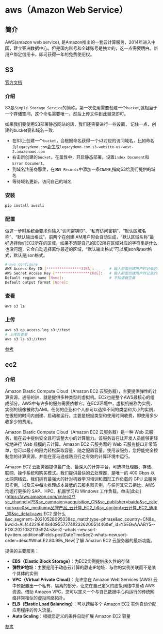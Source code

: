 # aws（Amazon Web Service）

## 简介

AWS(amazon web service), 是Amazon推出的一套云计算服务，2014年进入中国，建立亚洲数据中心。但是国内账号和全球账号是独立的，这一点需要明白。新用户绑定信用卡，即可获得一年的免费使用权。

## S3

[官方文档](https://docs.aws.amazon.com/s3/index.html#lang/zh_cn)

### 介绍

S3是`Simple Storage Service`的简称。第一次使用需要创建一个`bucket`,就相当于一个存储空间，这个命名需要唯一。然后上传文件到此目录即可。

如果我们要使用S3部署静态网站的话，我们还需要进行一些设置， 记住一点，创建的bucket要和域名一致:

- 在S3上创建一个`bucket`，会根据命名获得一个s3对应的访问域名，比如命名为`legacydemo.com`会生成`legacydemo.com.s3-website-us-west-2.amazonaws.com`
- 右击新创建的`bucket`，在属性中，开启静态部署，设置`index Document`和`Error Document`。
- 到域名注册商那里，在`DNS Records`中添加一条`CNAME`,指向S3给我们提供的域名
- 等待域名更新，访问自己的域名

### 安装

```bash
pip install awscli 
```

### 配置 

做这一步时系统会要求你输入“访问密钥ID”、“私有访问密钥”、“默认区域名称”、“默认输出格式”，前两个在创建IAM用户时会自动生成，“默认区域名称”最好选择你们EC2所在的区域，如果不清楚自己的EC2所在区域对应的字符串是什么也没问题，它会自动选择离你最近的区域，“默认输出格式”可以填json和text格式，默认是json格式。

```bash
# aws configure 
AWS Access Key ID [****************3IEA]:       # 输入前面创建用户时记录的访问密钥ID
AWS Secret Access Key [****************CKdE]:   # 输入前面创建用户时记录的私有访问密钥
Default region name [None]:          			# 不知道就空着
Default output format [None]:
```

### 查看

```bash
aws s3 ls
```

### 上传

```bash
aws s3 cp access.log s3://test
# 上传后查看
aws s3 ls s3://test
```

[参考](https://www.cnblogs.com/hei-ma/p/10155004.html)

## ec2

### 介绍

Amazon Elastic Compute Cloud（Amazon EC2 云服务器），主要提供弹性的计算资源。通俗的讲，就是提供多种类型的虚拟机。EC2也是整个AWS最核心的组成部分，AWS中有许多的服务需要依赖它。在EC2环境中，虚拟机被称为实例，实例的镜像被称为AMI。任何的企业和个人都可以选择不同的类型和大小的实例，在很短的时间内创建、启动和运行。主要是根据类型和使用时间收费，即使用多少收多少的费用。

Amazon Elastic Compute Cloud（Amazon EC2 云服务器）是一种 Web 云服务，能在云中提供安全且可调整大小的计算能力。该服务旨在让开发人员能够更轻松地进行 Web 规模的云计算。Amazon EC2 云服务器的 Web 云服务接口非常简单，您可以最小的阻力轻松获取容量，随之配置容量。使用该服务，您将能完全控制您的计算资源，并能在亚马逊成熟且行之有效的计算环境中运行。

Amazon EC2 云服务器提供最广泛、最深入的计算平台，可选择处理器、存储、联网、操作系统和购买模式。我们提供最快的云处理器，是唯一的 400 Gbps 以太网网络云。我们拥有最强大的针对机器学习培训和图形工作负载的 GPU 云服务器实例，以及云中每次推理成本最低的云服务器实例。与任何其它云相比，AWS 均运行更多的 SAP、HPC、机器学习和 Windows 工作负载。单击[此处](https://aws.amazon.com/cn/ec2/?sc_channel=PS&sc_campaign=acquisition_CN&sc_publisher=baidu&sc_category=pc&sc_medium=品牌产品_云计算_EC2_b&sc_content=云计算_EC2_通用_短&sc_detail=aws EC2 是什么&sc_segment=2021052809503&sc_matchtype=phrase&sc_country=CN&s_kwcid=AL!4422!88!48409557274!!232620051446&ef_id=YSEGvAAABY5--FOX:20210821135924:s&ec2-whats-new.sort-by=item.additionalFields.postDateTime&ec2-whats-new.sort-order=desc#What.E2.80.99s_New)了解 Amazon EC2 云服务器的最新功能。

提供的主要服务：

- **EBS（Elastic Block Storage）**：为EC2实例提供永久性的存储
- **弹性IP地址**：主要是用于动态云计算的静态IP地址，与你的实例关联而不是某个具体的实例
- **VPC（Virtual Private Cloud）**：允许您在 Amazon Web Services (AWS) 云中预配置出一个私有、隔离的部分，让您在自己定义的虚拟网络中启动 AWS 资源。借助 Amazon VPC，您可以定义一个与自己数据中心内运行的传统网络非常相似的虚拟网络拓扑。 
-  **ELB（Elastic Load Balancing）**：可以跨越多个 Amazon EC2 实例自动分配应用程序的传入流量。
- **Auto Scaling**：根据您定义的条件自动扩展 Amazon EC2 容量

[参考](https://www.cnblogs.com/gyouxu/p/3617906.html)